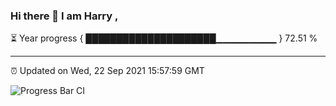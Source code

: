 ### Hi there 👋 I am Harry , 

⏳ Year progress { █████████████████████▁▁▁▁▁▁▁▁▁ } 72.51 %

---

⏰ Updated on Wed, 22 Sep 2021 15:57:59 GMT

![Progress Bar CI](https://github.com/duykhang68/duykhang68/workflows/Progress%20Bar%20CI/badge.svg)
